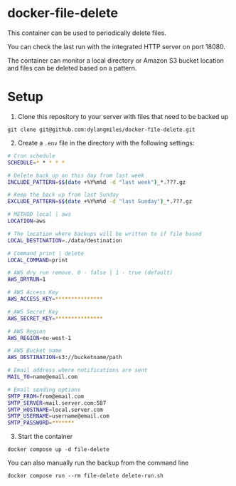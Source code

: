 # docker-file-delete

This container can be used to periodically delete files.

You can check the last run with the integrated HTTP server on port 18080.

The container can monitor a local directory or Amazon S3 bucket location and files can be deleted based on a pattern.

# Setup

1. Clone this repository to your server with files that need to be backed up
```
git clone git@github.com:dylangmiles/docker-file-delete.git
```

2. Create a `.env` file in the directory with the following settings:
```bash
# Cron schedule
SCHEDULE=* * * * *

# Delete back up on this day from last week
INCLUDE_PATTERN=$$(date +%Y%m%d -d "last week")_*.???.gz

# Keep the back up from last Sunday
EXCLUDE_PATTERN=$$(date +%Y%m%d -d "last Sunday")_*.???.gz

# METHOD local | aws
LOCATION=aws

# The location where backups will be written to if file based
LOCAL_DESTINATION=./data/destination

# Command print | delete
LOCAL_COMMAND=print

# AWS dry run remove. 0 - false | 1 - true (default)
AWS_DRYRUN=1

# AWS Access Key
AWS_ACCESS_KEY=***************

# AWS Secret Key
AWS_SECRET_KEY=***************

# AWS Region
AWS_REGION=eu-west-1

# AWS Bucket name
AWS_DESTINATION=s3://bucketname/path

# Email address where notifications are sent
MAIL_TO=name@email.com

# Email sending options
SMTP_FROM=from@email.com
SMTP_SERVER=mail.server.com:587
SMTP_HOSTNAME=local.server.com
SMTP_USERNAME=username@email.com
SMTP_PASSWORD=*******

```

3. Start the container
```
docker compose up -d file-delete
```

You can also manually run the backup from the command line
```
docker compose run --rm file-delete delete-run.sh
```

